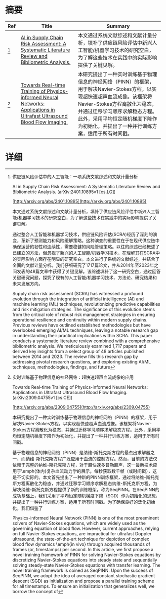 # 摘要

| Ref | Title | Summary |
| --- | --- | --- |
| [^1] | [AI in Supply Chain Risk Assessment: A Systematic Literature Review and Bibliometric Analysis.](http://arxiv.org/abs/2401.10895) | 本文通过系统文献综述和文献计量分析，填补了供应链风险评估中新兴人工智能/机器学习技术的研究空白，为了解这些技术在实践中的实际影响提供了关键见解。 |
| [^2] | [Towards Real-time Training of Physics-informed Neural Networks: Applications in Ultrafast Ultrasound Blood Flow Imaging.](http://arxiv.org/abs/2309.04755) | 本研究提出了一种实时训练基于物理信息的神经网络（PINN）的框架，用于解决Navier-Stokes方程，以实现超快速超声血流成像。该框架将Navier-Stokes方程离散化为稳态，并通过迁移学习顺序求解稳态方程。此外，采用平均恒定随机梯度下降作为初始化，并提出了一种并行训练方案，适用于所有时间戳。 |

# 详细

[^1]: 供应链风险评估中的人工智能：一项系统文献综述和文献计量分析

    AI in Supply Chain Risk Assessment: A Systematic Literature Review and Bibliometric Analysis. (arXiv:2401.10895v1 [cs.LG])

    [http://arxiv.org/abs/2401.10895](http://arxiv.org/abs/2401.10895)

    本文通过系统文献综述和文献计量分析，填补了供应链风险评估中新兴人工智能/机器学习技术的研究空白，为了解这些技术在实践中的实际影响提供了关键见解。

    

    通过整合人工智能和机器学习技术，供应链风险评估(SCRA)经历了深刻的演变，革新了预测能力和风险缓解策略。这种演变的重要性在于在现代供应链中确保运营的韧性和连续性，需要稳健的风险管理策略。以往的综述已经概述了已建立的方法，但忽视了新兴的人工智能/机器学习技术，在理解其在SCRA中的实际影响方面存在明显的研究空白。本文进行了系统的文献综述，并结合了全面的文献计量分析。我们仔细研究了1717篇论文，并从2014年至2023年之间发表的48篇文章中获得了关键见解。该综述填补了这一研究空白，通过回答关键研究问题，探究了现有的人工智能/机器学习技术、方法论、研究结果和未来发展方向。

    Supply chain risk assessment (SCRA) has witnessed a profound evolution through the integration of artificial intelligence (AI) and machine learning (ML) techniques, revolutionizing predictive capabilities and risk mitigation strategies. The significance of this evolution stems from the critical role of robust risk management strategies in ensuring operational resilience and continuity within modern supply chains. Previous reviews have outlined established methodologies but have overlooked emerging AI/ML techniques, leaving a notable research gap in understanding their practical implications within SCRA. This paper conducts a systematic literature review combined with a comprehensive bibliometric analysis. We meticulously examined 1,717 papers and derived key insights from a select group of 48 articles published between 2014 and 2023. The review fills this research gap by addressing pivotal research questions, and exploring existing AI/ML techniques, methodologies, findings, and future 
    
[^2]: 实时训练基于物理信息的神经网络：超快速超声血流成像的应用

    Towards Real-time Training of Physics-informed Neural Networks: Applications in Ultrafast Ultrasound Blood Flow Imaging. (arXiv:2309.04755v1 [cs.CE])

    [http://arxiv.org/abs/2309.04755](http://arxiv.org/abs/2309.04755)

    本研究提出了一种实时训练基于物理信息的神经网络（PINN）的框架，用于解决Navier-Stokes方程，以实现超快速超声血流成像。该框架将Navier-Stokes方程离散化为稳态，并通过迁移学习顺序求解稳态方程。此外，采用平均恒定随机梯度下降作为初始化，并提出了一种并行训练方案，适用于所有时间戳。

    

    基于物理信息的神经网络（PINN）是纳维-斯托克斯方程的最杰出求解器之一，而纳维-斯托克斯方程广泛应用于血流的控制方程。然而，目前的方法仅依赖于完整的纳维-斯托克斯方程，对于超快速多普勒超声，这一最新技术应用于\emph{体内}复杂血流动力学的展示，每秒获取数千帧（或时间戳），这是不切实际的。本文首先提出了一种新的PINN训练框架，通过将纳维-斯托克斯方程离散化为稳态，并通过迁移学习顺序求解稳态纳维-斯托克斯方程，为解决纳维-斯托克斯方程提供了新的训练框架，称为SeqPINN。在SeqPINN的成功基础上，我们采用了平均恒定随机梯度下降（SGD）作为初始化的思想，并提出了一种并行训练方案，适用于所有时间戳。为了确保良好的泛化初始化，我们借鉴了

    Physics-informed Neural Network (PINN) is one of the most preeminent solvers of Navier-Stokes equations, which are widely used as the governing equation of blood flow. However, current approaches, relying on full Navier-Stokes equations, are impractical for ultrafast Doppler ultrasound, the state-of-the-art technique for depiction of complex blood flow dynamics \emph{in vivo} through acquired thousands of frames (or, timestamps) per second. In this article, we first propose a novel training framework of PINN for solving Navier-Stokes equations by discretizing Navier-Stokes equations into steady state and sequentially solving steady-state Navier-Stokes equations with transfer learning. The novel training framework is coined as SeqPINN. Upon the success of SeqPINN, we adopt the idea of averaged constant stochastic gradient descent (SGD) as initialization and propose a parallel training scheme for all timestamps. To ensure an initialization that generalizes well, we borrow the concept of 
    

